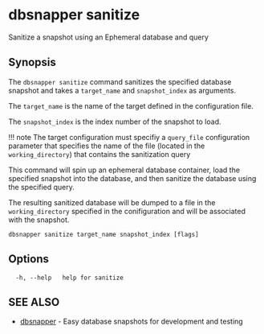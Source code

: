 # dbsnapper sanitize

Sanitize a snapshot using an Ephemeral database and query

## Synopsis

The `dbsnapper sanitize` command sanitizes the specified database snapshot and takes a `target_name` and `snapshot_index` as arguments.
	
The `target_name` is the name of the target defined in the configuration file.
	
The `snapshot_index` is the index number of the snapshot to load.

!!! note
		The target configuration must specifiy a `query_file` configuration parameter that specifies
		the name of the file (located in the `working_directory`) that contains the sanitization query

This command will spin up an ephemeral database container, load the specified snapshot into the database, and then sanitize the database using the specified query.

The resulting sanitized database will be dumped to a file in the `working_directory` specified in the conifiguration and will
be associated with the snapshot.


```
dbsnapper sanitize target_name snapshot_index [flags]
```

## Options

```
  -h, --help   help for sanitize
```

## SEE ALSO

* [dbsnapper](/cmd/dbsnapper/)	 - Easy database snapshots for development and testing

